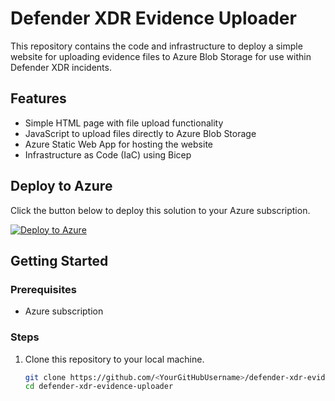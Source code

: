# Defender XDR Evidence Uploader

This repository contains the code and infrastructure to deploy a simple website for uploading evidence files to Azure Blob Storage for use within Defender XDR incidents.

## Features

- Simple HTML page with file upload functionality
- JavaScript to upload files directly to Azure Blob Storage
- Azure Static Web App for hosting the website
- Infrastructure as Code (IaC) using Bicep

## Deploy to Azure

Click the button below to deploy this solution to your Azure subscription.

[![Deploy to Azure](https://aka.ms/deploytoazurebutton)](https://portal.azure.com/#create/Microsoft.Template/uri/https://raw.githubusercontent.com/pthoor/defender-xdr-evidence-uploader/main/deploy/main.json)

## Getting Started

### Prerequisites

- Azure subscription

### Steps

1. Clone this repository to your local machine.
    ```sh
    git clone https://github.com/<YourGitHubUsername>/defender-xdr-evidence-uploader.git
    cd defender-xdr-evidence-uploader
    ```
